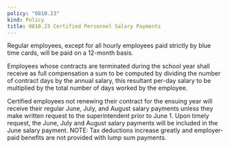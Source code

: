 ```yaml
---
policy: "0810.23"
kind: Policy
title: 0810.23 Certified Personnel Salary Payments
---
```


Regular employees, except for all hourly employees paid strictly by blue time cards, will be paid on a 12-month basis.

Employees whose contracts are terminated during the school year shall receive as full compensation a sum to be computed by dividing the number of contract days by the annual salary, this resultant per-day salary to be multiplied by the total number of days worked by the employee.

Certified employees not renewing their contract for the ensuing year will receive their regular June, July, and August salary payments unless they make written request to the superintendent prior to June 1. Upon timely request, the June, July and August salary payments will be included in the June salary payment. NOTE: Tax deductions increase greatly and employer-paid benefits are not provided with lump sum payments.
